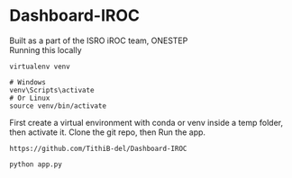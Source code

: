 # Dashboard-IROC
Built as a part of the ISRO iROC team, ONESTEP<br>
Running this locally
```
virtualenv venv

# Windows
venv\Scripts\activate
# Or Linux
source venv/bin/activate
```
First create a virtual environment with conda or venv inside a temp folder, then activate it. Clone the git repo, then Run the app.
```
https://github.com/TithiB-del/Dashboard-IROC
```
```
python app.py
```
